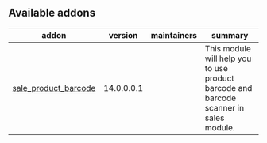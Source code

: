 [//]: # (addons)

Available addons
----------------
addon | version | maintainers | summary
--- | --- | --- | ---
[sale_product_barcode](sale_product_barcode/) | 14.0.0.0.1 |  | This module will help you to use product barcode and barcode scanner in sales module.

[//]: # (end addons)